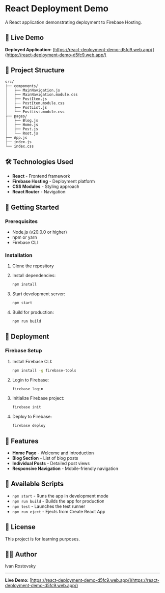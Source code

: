 # React Deployment Demo

A React application demonstrating deployment to Firebase Hosting.

## 🚀 Live Demo

**Deployed Application:** [https://react-deployment-demo-d5fc9.web.app/](https://react-deployment-demo-d5fc9.web.app/)

## 📁 Project Structure

```
src/
├── components/
│   ├── MainNavigation.js
│   ├── MainNavigation.module.css
│   ├── PostItem.js
│   ├── PostItem.module.css
│   ├── PostList.js
│   └── PostList.module.css
├── pages/
│   ├── Blog.js
│   ├── Home.js
│   ├── Post.js
│   └── Root.js
├── App.js
├── index.js
└── index.css
```

## 🛠️ Technologies Used

- **React** - Frontend framework
- **Firebase Hosting** - Deployment platform
- **CSS Modules** - Styling approach
- **React Router** - Navigation

## 🚀 Getting Started

### Prerequisites

- Node.js (v20.0.0 or higher)
- npm or yarn
- Firebase CLI

### Installation

1. Clone the repository
2. Install dependencies:
   ```bash
   npm install
   ```

3. Start development server:
   ```bash
   npm start
   ```

4. Build for production:
   ```bash
   npm run build
   ```

## 🚀 Deployment

### Firebase Setup

1. Install Firebase CLI:
   ```bash
   npm install -g firebase-tools
   ```

2. Login to Firebase:
   ```bash
   firebase login
   ```

3. Initialize Firebase project:
   ```bash
   firebase init
   ```

4. Deploy to Firebase:
   ```bash
   firebase deploy
   ```

## 📱 Features

- **Home Page** - Welcome and introduction
- **Blog Section** - List of blog posts
- **Individual Posts** - Detailed post views
- **Responsive Navigation** - Mobile-friendly navigation

## 🔧 Available Scripts

- `npm start` - Runs the app in development mode
- `npm run build` - Builds the app for production
- `npm test` - Launches the test runner
- `npm run eject` - Ejects from Create React App

## 📄 License

This project is for learning purposes.

## 👨‍💻 Author

Ivan Rostovsky

---

**Live Demo:** [https://react-deployment-demo-d5fc9.web.app/](https://react-deployment-demo-d5fc9.web.app/)
